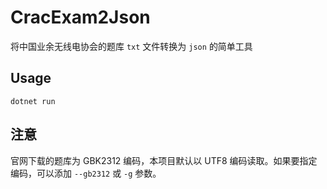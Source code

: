 # CracExam2Json

将中国业余无线电协会的题库 `txt` 文件转换为 `json` 的简单工具

## Usage

```
dotnet run
```

## 注意

官网下载的题库为 GBK2312 编码，本项目默认以 UTF8 编码读取。如果要指定编码，可以添加 `--gb2312` 或 `-g` 参数。
